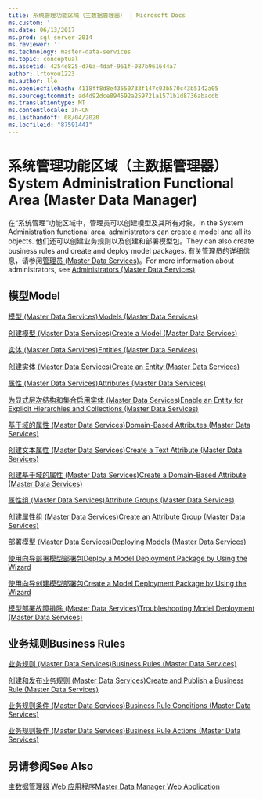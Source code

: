 ```yaml
---
title: 系统管理功能区域（主数据管理器） | Microsoft Docs
ms.custom: ''
ms.date: 06/13/2017
ms.prod: sql-server-2014
ms.reviewer: ''
ms.technology: master-data-services
ms.topic: conceptual
ms.assetid: 4254e825-d76a-4daf-961f-087b961644a7
author: lrtoyou1223
ms.author: lle
ms.openlocfilehash: 4118ff8d8e43550733f147c03b570c43b5142a05
ms.sourcegitcommit: ad4d92dce894592a259721a1571b1d8736abacdb
ms.translationtype: MT
ms.contentlocale: zh-CN
ms.lasthandoff: 08/04/2020
ms.locfileid: "87591441"
---
```

# <a name="system-administration-functional-area-master-data-manager"></a><span data-ttu-id="3ba3a-102">系统管理功能区域（主数据管理器）</span><span class="sxs-lookup"><span data-stu-id="3ba3a-102">System Administration Functional Area (Master Data Manager)</span></span>
  <span data-ttu-id="3ba3a-103">在“系统管理”功能区域中，管理员可以创建模型及其所有对象。</span><span class="sxs-lookup"><span data-stu-id="3ba3a-103">In the System Administration functional area, administrators can create a model and all its objects.</span></span> <span data-ttu-id="3ba3a-104">他们还可以创建业务规则以及创建和部署模型包。</span><span class="sxs-lookup"><span data-stu-id="3ba3a-104">They can also create business rules and create and deploy model packages.</span></span> <span data-ttu-id="3ba3a-105">有关管理员的详细信息，请参阅[管理员 (Master Data Services)](administrators-master-data-services.md)。</span><span class="sxs-lookup"><span data-stu-id="3ba3a-105">For more information about administrators, see [Administrators &#40;Master Data Services&#41;](administrators-master-data-services.md).</span></span>  
  
## <a name="model"></a><span data-ttu-id="3ba3a-106">模型</span><span class="sxs-lookup"><span data-stu-id="3ba3a-106">Model</span></span>  
 [<span data-ttu-id="3ba3a-107">模型 (Master Data Services)</span><span class="sxs-lookup"><span data-stu-id="3ba3a-107">Models &#40;Master Data Services&#41;</span></span>](../../2014/master-data-services/models-master-data-services.md)  
  
 [<span data-ttu-id="3ba3a-108">创建模型 (Master Data Services)</span><span class="sxs-lookup"><span data-stu-id="3ba3a-108">Create a Model &#40;Master Data Services&#41;</span></span>](../../2014/master-data-services/create-a-model-master-data-services.md)  
  
 [<span data-ttu-id="3ba3a-109">实体 (Master Data Services)</span><span class="sxs-lookup"><span data-stu-id="3ba3a-109">Entities &#40;Master Data Services&#41;</span></span>](../../2014/master-data-services/entities-master-data-services.md)  
  
 [<span data-ttu-id="3ba3a-110">创建实体 (Master Data Services)</span><span class="sxs-lookup"><span data-stu-id="3ba3a-110">Create an Entity &#40;Master Data Services&#41;</span></span>](../../2014/master-data-services/create-an-entity-master-data-services.md)  
  
 [<span data-ttu-id="3ba3a-111">属性 (Master Data Services)</span><span class="sxs-lookup"><span data-stu-id="3ba3a-111">Attributes &#40;Master Data Services&#41;</span></span>](../../2014/master-data-services/attributes-master-data-services.md)  
  
 [<span data-ttu-id="3ba3a-112">为显式层次结构和集合启用实体 &#40;Master Data Services&#41;</span><span class="sxs-lookup"><span data-stu-id="3ba3a-112">Enable an Entity for Explicit Hierarchies and Collections &#40;Master Data Services&#41;</span></span>](../../2014/master-data-services/enable-an-entity-for-explicit-hierarchies-and-collections-master-data-services.md)  
  
 [<span data-ttu-id="3ba3a-113">基于域的属性 (Master Data Services)</span><span class="sxs-lookup"><span data-stu-id="3ba3a-113">Domain-Based Attributes &#40;Master Data Services&#41;</span></span>](../../2014/master-data-services/domain-based-attributes-master-data-services.md)  
  
 [<span data-ttu-id="3ba3a-114">创建文本属性 (Master Data Services)</span><span class="sxs-lookup"><span data-stu-id="3ba3a-114">Create a Text Attribute &#40;Master Data Services&#41;</span></span>](../../2014/master-data-services/create-a-text-attribute-master-data-services.md)  
  
 [<span data-ttu-id="3ba3a-115">创建基于域的属性 (Master Data Services)</span><span class="sxs-lookup"><span data-stu-id="3ba3a-115">Create a Domain-Based Attribute &#40;Master Data Services&#41;</span></span>](../../2014/master-data-services/create-a-domain-based-attribute-master-data-services.md)  
  
 [<span data-ttu-id="3ba3a-116">属性组 (Master Data Services)</span><span class="sxs-lookup"><span data-stu-id="3ba3a-116">Attribute Groups &#40;Master Data Services&#41;</span></span>](../../2014/master-data-services/attribute-groups-master-data-services.md)  
  
 [<span data-ttu-id="3ba3a-117">创建属性组 (Master Data Services)</span><span class="sxs-lookup"><span data-stu-id="3ba3a-117">Create an Attribute Group &#40;Master Data Services&#41;</span></span>](../../2014/master-data-services/create-an-attribute-group-master-data-services.md)  
  
 [<span data-ttu-id="3ba3a-118">部署模型 (Master Data Services)</span><span class="sxs-lookup"><span data-stu-id="3ba3a-118">Deploying Models &#40;Master Data Services&#41;</span></span>](../../2014/master-data-services/deploying-models-master-data-services.md)  
  
 [<span data-ttu-id="3ba3a-119">使用向导部署模型部署包</span><span class="sxs-lookup"><span data-stu-id="3ba3a-119">Deploy a Model Deployment Package by Using the Wizard</span></span>](../../2014/master-data-services/deploy-a-model-deployment-package-by-using-the-wizard.md)  
  
 [<span data-ttu-id="3ba3a-120">使用向导创建模型部署包</span><span class="sxs-lookup"><span data-stu-id="3ba3a-120">Create a Model Deployment Package by Using the Wizard</span></span>](../../2014/master-data-services/create-a-model-deployment-package-by-using-the-wizard.md)  
  
 [<span data-ttu-id="3ba3a-121">模型部署故障排除 (Master Data Services)</span><span class="sxs-lookup"><span data-stu-id="3ba3a-121">Troubleshooting Model Deployment (Master Data Services)</span></span>](https://social.technet.microsoft.com/wiki/contents/articles/troubleshooting-model-deployment-master-data-services.aspx)  
  
## <a name="business-rules"></a><span data-ttu-id="3ba3a-122">业务规则</span><span class="sxs-lookup"><span data-stu-id="3ba3a-122">Business Rules</span></span>  
 [<span data-ttu-id="3ba3a-123">业务规则 (Master Data Services)</span><span class="sxs-lookup"><span data-stu-id="3ba3a-123">Business Rules &#40;Master Data Services&#41;</span></span>](../../2014/master-data-services/business-rules-master-data-services.md)  
  
 [<span data-ttu-id="3ba3a-124">创建和发布业务规则 (Master Data Services)</span><span class="sxs-lookup"><span data-stu-id="3ba3a-124">Create and Publish a Business Rule &#40;Master Data Services&#41;</span></span>](../../2014/master-data-services/create-and-publish-a-business-rule-master-data-services.md)  
  
 [<span data-ttu-id="3ba3a-125">业务规则条件 (Master Data Services)</span><span class="sxs-lookup"><span data-stu-id="3ba3a-125">Business Rule Conditions &#40;Master Data Services&#41;</span></span>](../../2014/master-data-services/business-rule-conditions-master-data-services.md)  
  
 [<span data-ttu-id="3ba3a-126">业务规则操作 (Master Data Services)</span><span class="sxs-lookup"><span data-stu-id="3ba3a-126">Business Rule Actions &#40;Master Data Services&#41;</span></span>](../../2014/master-data-services/business-rule-actions-master-data-services.md)  
  
## <a name="see-also"></a><span data-ttu-id="3ba3a-127">另请参阅</span><span class="sxs-lookup"><span data-stu-id="3ba3a-127">See Also</span></span>  
 [<span data-ttu-id="3ba3a-128">主数据管理器 Web 应用程序</span><span class="sxs-lookup"><span data-stu-id="3ba3a-128">Master Data Manager Web Application</span></span>](../../2014/master-data-services/master-data-manager-web-application.md)  
  
  
